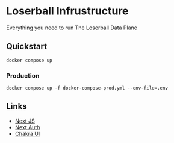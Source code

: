# Loserball Infrustructure
Everything you need to run The Loserball Data Plane

## Quickstart
```
docker compose up
```

### Production
```
docker compose up -f docker-compose-prod.yml --env-file=.env
```


## Links
* [Next JS](https://nextjs.org/docs)
* [Next Auth](https://next-auth.js.org/getting-started/introduction)
* [Chakra UI](https://chakra-ui.com/getting-started)
